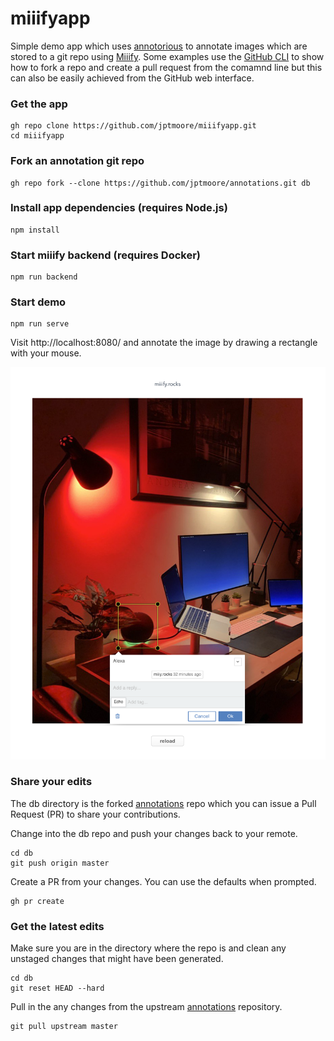 # miiifyapp

Simple demo app which uses [annotorious](https://github.com/recogito/annotorious) to annotate images which are stored to a git repo using [Miiify](https://github.com/nationalarchives/miiify). Some examples use the [GitHub CLI](https://github.com/cli/cli) to show how to fork a repo and create a pull request from the comamnd line but this can also be easily achieved from the GitHub web interface.

### Get the app
```
gh repo clone https://github.com/jptmoore/miiifyapp.git
cd miiifyapp
```

### Fork an annotation git repo
```
gh repo fork --clone https://github.com/jptmoore/annotations.git db
```

### Install app dependencies (requires Node.js)
```
npm install
```

### Start miiify backend (requires Docker)
```
npm run backend
```

### Start demo
```
npm run serve
```

Visit http://localhost:8080/ and annotate the image by drawing a rectangle with your mouse.

![Example](doc/example.png)

### Share your edits

The db directory is the forked [annotations](https://github.com/jptmoore/annotations) repo which you can issue a Pull Request (PR) to share your contributions.

Change into the db repo and push your changes back to your remote.

```
cd db
git push origin master
```

Create a PR from your changes. You can use the defaults when prompted.
```
gh pr create
```
### Get the latest edits

Make sure you are in the directory where the repo is and clean any unstaged changes that might have been generated.
```
cd db
git reset HEAD --hard
```
Pull in the any changes from the upstream [annotations](https://github.com/jptmoore/annotations) repository.

```
git pull upstream master
```
